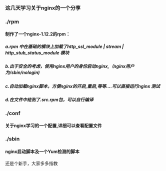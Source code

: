 ### 这几天学习关于nginx的一个分享

### ./rpm  
#### 制作了一个nginx-1.12.2的rpm：
  ##### a.rpm 中在基础的模块上加载了http_ssl_module | stream | http_stub_status_module 模块
  ##### b.出于安全的考虑，使用nginx用户的身份启动nginx,（nginx用户为/sbin/nologin)
  ##### c.自动加载nginx脚本，方便nginx的开启,重启,等等....可以直接运行nginx 测试
  ##### d.在文件中给到了.src.rpm包，可以自行编译
### ./conf
#### 关于nginx学习的一个配置,详细可以查看配置文件
### ./sbin
#### nginx启动脚本及一个Yum检测的脚本

还是个新手，大家多多指教
